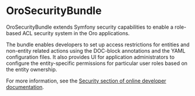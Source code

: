 # OroSecurityBundle

OroSecurityBundle extends Symfony security capabilities to enable a role-based ACL security system in the Oro applications.

The bundle enables developers to set up access restrictions for entities and non-entity related actions using the DOC-block annotations and the YAML configuration files. It also provides UI for application administrators to configure the entity-specific permissions for particular user roles based on the entity ownership.

For more information, see the [Security section of online developer documentation](https://doc.oroinc.com/backend/security/). 


